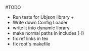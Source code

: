 #TODO

 * Run tests for Ubjson library +
 * Write down Config Loader
 * write it into dynamic library
 * make normal paths in includes (-I)
 * fix ref links in tex
 * fix root`s makefile
